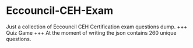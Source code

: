 # Eccouncil-CEH-Exam
Just a collection of Eccouncil CEH Certification exam questions dump. 
+++ Quiz Game +++
At the moment of writing the json contains 260 unique questions.
